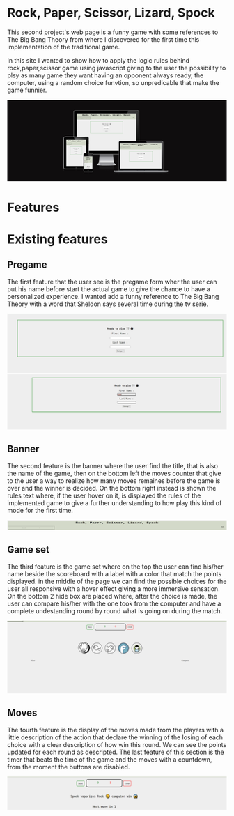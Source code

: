 # Rock, Paper, Scissor, Lizard, Spock

This second project's web page is a funny game with some references to The Big Bang Theory from where I discovered for the first time this implementation of the traditional game. 

In this site I wanted to show how to apply the logic rules behind rock,paper,scissor game using javascript giving to the user the possibility to plsy as many game they want having an opponent always ready, the computer, using a random choice funvtion, so unpredicable that make the game funnier.


<img src = 'assets/image/responsivness.morra.png' alt = "screenshot of the web page's responsivness"> </img>


# Features

# Existing features

## Pregame

The first feature that the user see is the pregame form wher the user can put his name before start the actual game to give the chance to have a personalized experience. I wanted add a funny reference to The Big Bang Theory with a word that Sheldon says several time during the tv serie.


<img src = "assets/image/pregame.png" alt = "pregame form">  <img src = "assets/image/pregame with name.png" alt = "pregame compiled">

## Banner

The second feature is the banner where the user find the title, that is also the name of the game, then on the bottom left the moves counter that give to the user a way to realize how many moves remaines before the game is over and the winner is decided.
On the bottom right instead is shown the rules text where, if the user hover on it, is displayed the rules of the implemented game to give a further understanding to how play this kind of mode for the first time.  


<img src = "assets/image/banner.png" alt = "banner"> 

## Game set

The third feature is the game set where on the top the user can find his/her name beside the scoreboard with a label with a color that match the points displayed.
in the middle of the page we can find the possible choices for the user all responsive with a hover effect giving a more immersive sensation.
On the bottom 2 hide box are placed where, after the choice is made, the user can compare his/her with the one took from the computer and have a complete undestanding round by round what is going on during the match. 

<img src = "assets/image/game set with name.png" alt = "game set with the scoreboard, the palyers of the game and the possible choice">

## Moves

The fourth feature is the display of the moves made from the players with a little description of the action that declare the winning of the losing of each choice with a clear description of how win this round.
We can see the points updated for each round as descripted.
The last feature of this section is the timer that beats the time of the game and the moves with a countdown, from the moment the buttons are disabled. 

<img src = "assets/image/moves and timer with points.png" alt = "screnshoot of the game set with points update, timer beetween moves and description of the round with the choices made from the players ">